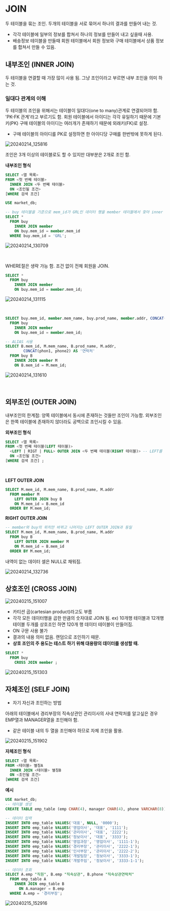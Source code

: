 # JOIN
두 테이블을 묶는 조인. 두개의 테이블을 서로 묶어서 하나의 결과를 만들어 내는 것.
- 각각 테이블에 일부의 정보를 합쳐서 하나의 정보를 만들어 내고 싶을때 사용.
- 배송정보 테이블을 만들때 회원 테이블에서 회원 정보와 구매 테이블에서 상품 정보를 합쳐서 만들 수 있음.



## 내부조인 (INNER JOIN)
두 테이블을 연결할 때 가장 많이 사용 됨. 그냥 조인이라고 부르면 내부 조인을 의미 하는 것.

### 일대다 관계의 이해
두 테이블의 조인을 위해서는 테이블이 일대다(one to many)관계로 연결되어야 함. 'PK-FK 관계'라고 부르기도 함.
회원 테이블에서 아이디는 각각 유일하기 때문에 기본키(PK) 구매 테이블의 아이디는 여러개가 존재하기 때문에 외래키(FK)로 설정.
- 구매 테이블의 아이디를 PK로 설정하면 한 아이디당 구매를 한번밖에 못하게 된다.

![20240214_125816](https://github.com/junhosong0/MySQL/assets/117610783/347affa0-b0c8-4e2d-ba6b-ddd2e4752b1a)


조인은 3개 이상의 테이블로도 할 수 있지만 대부분은 2개로 조인 함.

**내부조인 형식**
```SQL
SELECT <열 목록>
FROM <첫 번째 테이블>
  INNER JOIN <두 번째 테이블>
  ON <조인될 조건>
[WHERE 검색 조건]
```

```SQL
USE market_db;

-- buy 테이블을 기준으로 mem_id가 GRL인 데이터 행을 member 테이블에서 찾아 inner join해라.
SELECT *
  FROM buy
    INNER JOIN member
    ON buy.mem_id = member.mem_id
  WHERE buy.mem_id = 'GRL';
```

![20240214_130709](https://github.com/junhosong0/MySQL/assets/117610783/3777a8e6-f974-417f-b118-91ac011c9fd8)

<br/>

WHERE절은 생략 가능 함. 조건 없이 전체 회원을 JOIN.
```SQL
SELECT *
  FROM buy
    INNER JOIN member
    ON buy.mem_id = member.mem_id;
```

![20240214_131115](https://github.com/junhosong0/MySQL/assets/117610783/aae1c7ce-00cb-4b03-8654-411135f6d293)

<br/>

```SQL
SELECT buy.mem_id, member.mem_name, buy.prod_name, member.addr, CONCAT(phon1, phone2) AS '연락처' -- 양쪽 테이블에 같은 이름의 컬럼이 있을 경우 어떤 테이블의 컬럼 아이디인지 특정해줘야 함 ex) buy.mem_id
  FROM buy
    INNER JOIN member
    ON buy.mem_id = member.mem_id;
```

```SQL
-- ALIAS 사용
SELECT B.mem_id, M.mem_name, B.prod_name, M.addr,
        CONCAT(phon1, phone2) AS '연락처'
  FROM buy B
    INNER JOIN member M
    ON B.mem_id = M.mem_id;
```

![20240214_131610](https://github.com/junhosong0/MySQL/assets/117610783/8d441c77-9a33-4be0-88b9-f3cbb3f57b7f)

<br/>



## 외부조인 (OUTER JOIN)
내부조인의 한계점: 양쪽 테이블에서 동시에 존재하는 것들만 조인이 가능함.
외부조인은 한쪽 테이블에 존재하지 않더라도 공백으로 조인시킬 수 있음.

**외부조인 형식**
```SQL
SELECT <열 목록>
FROM <첫 번째 테이블(LEFT 테이블)>
  <LEFT | RIGT | FULL> OUTER JOIN <두 번째 테이블(RIGHT 테이블)> -- LEFT를 사용하면 왼쪽을 기준으로 OUTER 조인 해준다는 뜻
  ON <조인될 조건>
[WHERE 검색 조건] ;
```

<br/>

**LEFT OUTER JOIN**
```SQL
SELECT M.mem_id, M.mem_name, B.prod_name, M.addr
  FROM member M
    LEFT OUTER JOIN buy B
    ON M.mem_id = B.mem_id
  ORDER BY M.mem_id;
```

**RIGHT OUTER JOIN**
```SQL
-- member와 buy의 위치만 바뀌고 나머지는 LEFT OUTER JOIN과 동일
SELECT M.mem_id, M.mem_name, B.prod_name, M.addr
  FROM buy B
    LEFT OUTER JOIN member M
    ON M.mem_id = B.mem_id
  ORDER BY M.mem_id;
```

내역이 없는 데이터 셀은 NULL로 채워짐.

![20240214_132736](https://github.com/junhosong0/MySQL/assets/117610783/b5fa4284-0f6f-430c-90ca-d67094bddda8)


## 상호조인 (CROSS JOIN)

![20240215_151007](https://github.com/junhosong0/MySQL/assets/117610783/20a42f1d-a1d1-4219-ab61-c34ed3b9a245)

- 카티션 곱(cartesian product)라고도 부름
- 각각 모든 데이터행을 곱한 만큼의 숫자대로 JOIN 됨. ex) 10개행 테이블과 12개행 테이블 두개를 상호조인 하면 120개 행 데이터 테이블이 만들어짐.
- ON 구문 사용 불가
- 결과의 내용 의미 없음. 랜덤으로 조인하기 때문.
- **상호 조인의 주 용도는 테스트 하기 위해 대용량의 데이터를 생성할 때.**

```SQL
SELECT *
  FROM buy
    CROSS JOIN member ;
```

![20240215_151303](https://github.com/junhosong0/MySQL/assets/117610783/f5bfcc8e-6df9-4346-a8d6-44d1b9c92f4c)


## 자체조인 (SELF JOIN)
- 자기 자신과 조인하는 방법

아래의 테이블에서 경리부장의 직속상관인 관리이사의 사내 연락처를 알고싶은 경우 EMP열과 MANAGER열을 조인해야 함.
- 같은 테이블 내의 두 열을 조인해야 하므로 자체 조인을 활용.

![20240215_151902](https://github.com/junhosong0/MySQL/assets/117610783/0a809423-3066-45f7-8296-15c43f371e35)

**자체조인 형식**
```SQL
SELECT <열 목록>
FROM <테이블> 별칭A
  INNER JOIN <테이블> 별칭B
  ON <조인될 조건>
[WHERE 검색 조건]
```

**예시**
```SQL
USE market_db;
-- 테이블 생성
CREATE TABLE emp_table (emp CHAR(4), manager CHAR(4), phone VARCHAR(8)); 

-- 데이터 입력
INSERT INTO emp_table VALUES('대표', NULL, '0000');
INSERT INTO emp_table VALUES('영업이사', '대표', '1111');
INSERT INTO emp_table VALUES('관리이사', '대표', '2222');
INSERT INTO emp_table VALUES('정보이사', '대표', '3333');
INSERT INTO emp_table VALUES('영업과장', '영업이사', '1111-1');
INSERT INTO emp_table VALUES('경리부장', '관리이사', '2222-1');
INSERT INTO emp_table VALUES('인사부장', '관리이사', '2222-2');
INSERT INTO emp_table VALUES('개발팀장', '정보이사', '3333-1');
INSERT INTO emp_table VALUES('개발주임', '정보이사', '3333-1-1');

-- 데이터 조회
SELECT A.emp "직원", B.emp "직속상관", B.phone "직속상관연락처"
  FROM emp_table A
    INNER JOIN emp_table B
      ON A.manager = B.emp
  WHERE A.emp = '경리부장';
```

![20240215_152916](https://github.com/junhosong0/MySQL/assets/117610783/a0b23e9e-f779-4af3-a8fd-85fbe7b18710)

